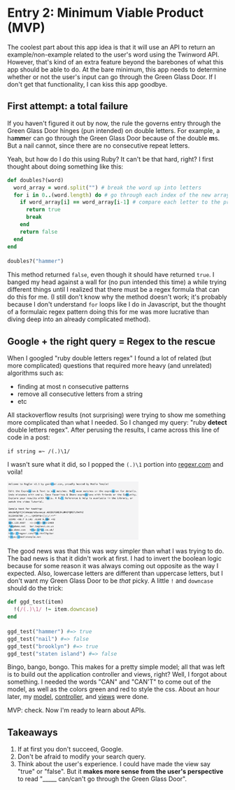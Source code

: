 # Entry 2: Minimum Viable Product (MVP)

The coolest part about this app idea is that it will use an API to return an example/non-example related to the user's word using the Twinword API.  However, that's kind of an extra feature beyond the barebones of what this app should be able to do.  At the bare minimum, this app needs to determine whether or not the user's input can go through the Green Glass Door.  If I don't get that functionality, I can kiss this app goodbye.

## First attempt: a total failure

If you haven't figured it out by now, the rule the governs entry through the Green Glass Door hinges (pun intended) on double letters.  For example, a ha**mm**er can go through the Green Glass Door because of the double **m**s.  But a nail cannot, since there are no consecutive repeat letters.

Yeah, but how do I do this using Ruby? It can't be that hard, right? I first thought about doing something like this:

```ruby
def doubles?(word)
  word_array = word.split("") # break the word up into letters
  for i in 0..(word.length) do # go through each index of the new array
    if word_array[i] == word_array[i-1] # compare each letter to the previous one
      return true
      break
    end
    return false
  end
end

doubles?("hammer")
```

This method returned `false`, even though it should have returned `true`.  I banged my head against a wall for (no pun intended this time) a while trying different things until I realized that there must be a regex formula that can do this for me.  (I still don't know why the method doesn't work; it's probably because I don't understand `for` loops like I do in Javascript, but the thought of a formulaic regex pattern doing this for me was more lucrative than diving deep into an already complicated method).

## Google + the right query = Regex to the rescue

When I googled "ruby double letters regex" I found a lot of related (but more complicated) questions that required more heavy (and unrelated) algorithms such as: 

- finding at most n consecutive patterns
- remove all consecutive letters from a string
- etc

All stackoverflow results (not surprising) were trying to show me something more complicated than what I needed.  So I changed my query: "ruby **detect** double letters regex".  After perusing the results, I came across this line of code in a post:

`if string =~ /(.)\1/`

I wasn't sure what it did, so I popped the `(.)\1` portion into [regexr.com](http://regexr.com) and voila!

<img src="../images/02-regexr.png" style="width: 300px;" />

The good news was that this was *way* simpler than what I was trying to do.  The bad news is that it didn't work at first.  I had to invert the boolean logic because for some reason it was always coming out opposite as the way I expected.  Also, lowercase letters are different than uppercase letters, but I don't want my Green Glass Door to be *that* picky.  A little `!` and `downcase` should do the trick:

```ruby
def ggd_test(item)
  !(/(.)\1/ !~ item.downcase)
end

ggd_test("hammer") #=> true
ggd_test("nail") #=> false
ggd_test("brooklyn") #=> true
ggd_test("staten island") #=> false
```

Bingo, bango, bongo.  This makes for a pretty simple model; all that was left is to build out the application controller and views, right?  Well, I forgot about something.  I needed the words "CAN" and "CAN'T" to come out of the model, as well as the colors green and red to style the css. About an hour later, my [model](https://github.com/brianmueller/green-glass-door/commit/b97848db772c2181944068c12d59cedecf112177), [controller](https://github.com/brianmueller/green-glass-door/commit/2b3e04fcf5553863000d6bca790ca4b3f3656aea), and [views](https://github.com/brianmueller/green-glass-door/commit/ba928c9ff95de7adbc7db61eca773dee46f68141) were done.

MVP: check. Now I'm ready to learn about APIs.

## Takeaways

1. If at first you don't succeed, Google.
2. Don't be afraid to modify your search query.
3. Think about the user's experience. I could have made the view say "true" or "false". But it **makes more sense from the user's perspective** to read "_____ can/can't go through the Green Glass Door".
